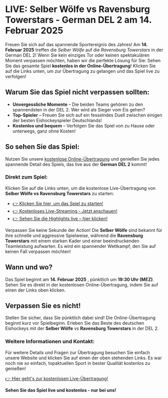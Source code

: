 # LIVE: Selber Wölfe vs Ravensburg Towerstars - German DEL 2 am 14. Februar 2025

Freuen Sie sich auf das spannende Sportereignis des Jahres! Am **14. Februar 2025** treffen die _Selber Wölfe_ auf die _Ravensburg Towerstars_ in der German DEL 2! Wenn Sie kein einziges Tor oder keinen spektakulären Moment verpassen möchten, haben wir die perfekte Lösung für Sie: Sehen Sie das gesamte Spiel **kostenlos in der Online-Übertragung**! Klicken Sie auf die Links unten, um zur Übertragung zu gelangen und das Spiel live zu verfolgen!

## Warum Sie das Spiel nicht verpassen sollten:

- **Unvergessliche Momente** – Die beiden Teams gehören zu den spannendsten in der DEL 2. Wer wird als Sieger vom Eis gehen?
- **Top-Spieler** – Freuen Sie sich auf ein fesselndes Duell zwischen einigen der besten Eishockeyspieler Deutschlands!
- **Kostenlos und bequem** – Verfolgen Sie das Spiel von zu Hause oder unterwegs, ganz ohne Kosten!

## So sehen Sie das Spiel:

Nutzen Sie unsere [kostenlose Online-Übertragung](https://tinyurl.com/livestreamfreeo?st=Selber+W%C3%B6lfe+vs+Ravensburg+Towerstars&si=ghc) und genießen Sie jedes spannende Detail des Spiels, das live aus der **German DEL 2** kommt!

### Direkt zum Spiel:

Klicken Sie auf die Links unten, um die kostenlose Live-Übertragung von **Selber Wölfe vs Ravensburg Towerstars** zu starten:

- [👉 Klicken Sie hier, um das Spiel zu starten!](https://tinyurl.com/livestreamfreeo?st=Selber+W%C3%B6lfe+vs+Ravensburg+Towerstars&si=ghc)
- [👉 Kostenloses Live-Streaming - Jetzt anschauen!](https://tinyurl.com/livestreamfreeo?st=Selber+W%C3%B6lfe+vs+Ravensburg+Towerstars&si=ghc)
- [👉 Sehen Sie die Highlights live – hier klicken!](https://tinyurl.com/livestreamfreeo?st=Selber+W%C3%B6lfe+vs+Ravensburg+Towerstars&si=ghc)

Verpassen Sie keine Sekunde der Action! Die **Selber Wölfe** sind bekannt für ihre schnelle und aggressive Spielweise, während die **Ravensburg Towerstars** mit einem starken Kader und einer beeindruckenden Teamleistung aufwarten. Es wird ein spannender Wettkampf, den Sie auf keinen Fall verpassen möchten!

## Wann und wo?

Das Spiel beginnt am **14. Februar 2025** , pünktlich um **19:30 Uhr (MEZ)**. Sehen Sie es direkt in der kostenlosen Online-Übertragung, indem Sie auf einen der Links oben klicken.

## Verpassen Sie es nicht!

Stellen Sie sicher, dass Sie pünktlich dabei sind! Die Online-Übertragung beginnt kurz vor Spielbeginn. Erleben Sie das Beste des deutschen Eishockeys mit der **Selber Wölfe** vs **Ravensburg Towerstars** in der DEL 2.

### Weitere Informationen und Kontakt:

Für weitere Details und Fragen zur Übertragung besuchen Sie einfach unsere Website und klicken Sie auf einen der oben stehenden Links. Es war noch nie so einfach, topaktuellen Sport in bester Qualität kostenlos zu genießen!

[👉 Hier geht's zur kostenlosen Live-Übertragung!](https://tinyurl.com/livestreamfreeo?st=Selber+W%C3%B6lfe+vs+Ravensburg+Towerstars&si=ghc)

**Sehen Sie das Spiel live und kostenlos - nur bei uns!**
